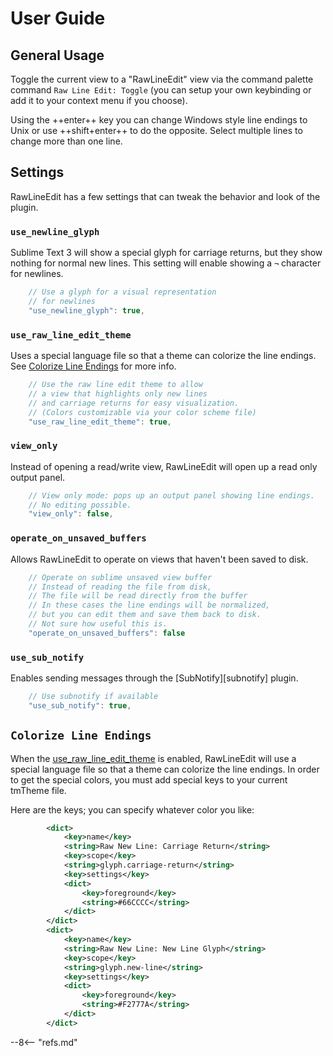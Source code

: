 # User Guide

## General Usage

Toggle the current view to a "RawLineEdit" view via the command palette command `Raw Line Edit: Toggle` (you can setup your own keybinding or add it to your context menu if you choose).

Using the ++enter++ key you can change Windows style line endings to Unix or use ++shift+enter++ to do the opposite.  Select multiple lines to change more than one line.

## Settings

RawLineEdit has a few settings that can tweak the behavior and look of the plugin.

### `use_newline_glyph`

Sublime Text 3 will show a special glyph for carriage returns, but they show nothing for normal new lines.  This setting will enable showing a `¬` character for newlines.

```js
    // Use a glyph for a visual representation
    // for newlines
    "use_newline_glyph": true,
```

### `use_raw_line_edit_theme`

Uses a special language file so that a theme can colorize the line endings.  See [Colorize Line Endings](#colorize-line-endings) for more info.

```js
    // Use the raw line edit theme to allow
    // a view that highlights only new lines
    // and carriage returns for easy visualization.
    // (Colors customizable via your color scheme file)
    "use_raw_line_edit_theme": true,
```

### `view_only`

Instead of opening a read/write view, RawLineEdit will open up a read only output panel.

```js
    // View only mode: pops up an output panel showing line endings.
    // No editing possible.
    "view_only": false,
```

### `operate_on_unsaved_buffers`

Allows RawLineEdit to operate on views that haven't been saved to disk.

```js
    // Operate on sublime unsaved view buffer
    // Instead of reading the file from disk,
    // The file will be read directly from the buffer
    // In these cases the line endings will be normalized,
    // but you can edit them and save them back to disk.
    // Not sure how useful this is.
    "operate_on_unsaved_buffers": false
```

### `use_sub_notify`

Enables sending messages through the [SubNotify][subnotify] plugin.

```javascript
    // Use subnotify if available
    "use_sub_notify": true,
```

## `Colorize Line Endings`

When the [use_raw_line_edit_theme](#use_raw_line_edit_theme) is enabled, RawLineEdit will use a special language file so that a theme can colorize the line endings.  In order to get the special colors, you must add special keys to your current tmTheme file.

Here are the keys; you can specify whatever color you like:

```xml
        <dict>
            <key>name</key>
            <string>Raw New Line: Carriage Return</string>
            <key>scope</key>
            <string>glyph.carriage-return</string>
            <key>settings</key>
            <dict>
                <key>foreground</key>
                <string>#66CCCC</string>
            </dict>
        </dict>
        <dict>
            <key>name</key>
            <string>Raw New Line: New Line Glyph</string>
            <key>scope</key>
            <string>glyph.new-line</string>
            <key>settings</key>
            <dict>
                <key>foreground</key>
                <string>#F2777A</string>
            </dict>
        </dict>
```

--8<-- "refs.md"
